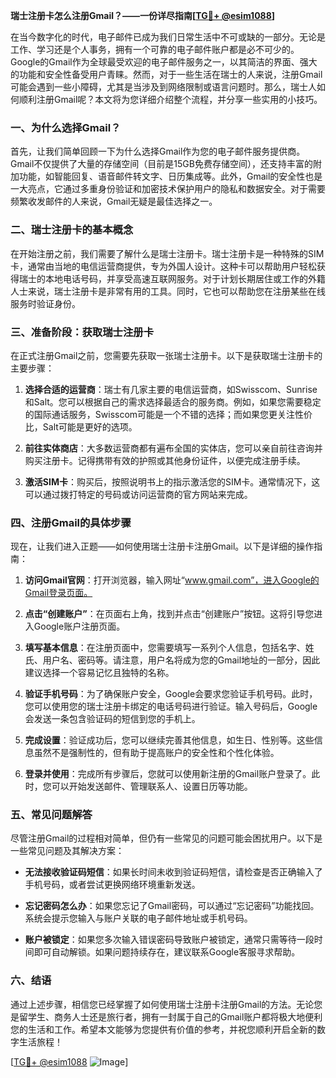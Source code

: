 **瑞士注册卡怎么注册Gmail？——一份详尽指南[[TG💪+ @esim1088](https://t.me/s/esim1088)]**

在当今数字化的时代，电子邮件已成为我们日常生活中不可或缺的一部分。无论是工作、学习还是个人事务，拥有一个可靠的电子邮件账户都是必不可少的。Google的Gmail作为全球最受欢迎的电子邮件服务之一，以其简洁的界面、强大的功能和安全性备受用户青睐。然而，对于一些生活在瑞士的人来说，注册Gmail可能会遇到一些小障碍，尤其是当涉及到网络限制或语言问题时。那么，瑞士人如何顺利注册Gmail呢？本文将为您详细介绍整个流程，并分享一些实用的小技巧。

### 一、为什么选择Gmail？

首先，让我们简单回顾一下为什么选择Gmail作为您的电子邮件服务提供商。Gmail不仅提供了大量的存储空间（目前是15GB免费存储空间），还支持丰富的附加功能，如智能回复、语音邮件转文字、日历集成等。此外，Gmail的安全性也是一大亮点，它通过多重身份验证和加密技术保护用户的隐私和数据安全。对于需要频繁收发邮件的人来说，Gmail无疑是最佳选择之一。

### 二、瑞士注册卡的基本概念

在开始注册之前，我们需要了解什么是瑞士注册卡。瑞士注册卡是一种特殊的SIM卡，通常由当地的电信运营商提供，专为外国人设计。这种卡可以帮助用户轻松获得瑞士的本地电话号码，并享受高速互联网服务。对于计划长期居住或工作的外籍人士来说，瑞士注册卡是非常有用的工具。同时，它也可以帮助您在注册某些在线服务时验证身份。

### 三、准备阶段：获取瑞士注册卡

在正式注册Gmail之前，您需要先获取一张瑞士注册卡。以下是获取瑞士注册卡的主要步骤：

1. **选择合适的运营商**：瑞士有几家主要的电信运营商，如Swisscom、Sunrise和Salt。您可以根据自己的需求选择最适合的服务商。例如，如果您需要稳定的国际通话服务，Swisscom可能是一个不错的选择；而如果您更关注性价比，Salt可能是更好的选项。

2. **前往实体商店**：大多数运营商都有遍布全国的实体店，您可以亲自前往咨询并购买注册卡。记得携带有效的护照或其他身份证件，以便完成注册手续。

3. **激活SIM卡**：购买后，按照说明书上的指示激活您的SIM卡。通常情况下，这可以通过拨打特定的号码或访问运营商的官方网站来完成。

### 四、注册Gmail的具体步骤

现在，让我们进入正题——如何使用瑞士注册卡注册Gmail。以下是详细的操作指南：

1. **访问Gmail官网**：打开浏览器，输入网址“www.gmail.com”，进入Google的Gmail登录页面。

2. **点击“创建账户”**：在页面右上角，找到并点击“创建账户”按钮。这将引导您进入Google账户注册页面。

3. **填写基本信息**：在注册页面中，您需要填写一系列个人信息，包括名字、姓氏、用户名、密码等。请注意，用户名将成为您的Gmail地址的一部分，因此建议选择一个容易记忆且独特的名称。

4. **验证手机号码**：为了确保账户安全，Google会要求您验证手机号码。此时，您可以使用您的瑞士注册卡绑定的电话号码进行验证。输入号码后，Google会发送一条包含验证码的短信到您的手机上。

5. **完成设置**：验证成功后，您可以继续完善其他信息，如生日、性别等。这些信息虽然不是强制性的，但有助于提高账户的安全性和个性化体验。

6. **登录并使用**：完成所有步骤后，您就可以使用新注册的Gmail账户登录了。此时，您可以开始发送邮件、管理联系人、设置日历等功能。

### 五、常见问题解答

尽管注册Gmail的过程相对简单，但仍有一些常见的问题可能会困扰用户。以下是一些常见问题及其解决方案：

- **无法接收验证码短信**：如果长时间未收到验证码短信，请检查是否正确输入了手机号码，或者尝试更换网络环境重新发送。
  
- **忘记密码怎么办**：如果您忘记了Gmail密码，可以通过“忘记密码”功能找回。系统会提示您输入与账户关联的电子邮件地址或手机号码。

- **账户被锁定**：如果您多次输入错误密码导致账户被锁定，通常只需等待一段时间即可自动解锁。如果问题持续存在，建议联系Google客服寻求帮助。

### 六、结语

通过上述步骤，相信您已经掌握了如何使用瑞士注册卡注册Gmail的方法。无论您是留学生、商务人士还是旅行者，拥有一封属于自己的Gmail账户都将极大地便利您的生活和工作。希望本文能够为您提供有价值的参考，并祝您顺利开启全新的数字生活旅程！

[[TG💪+ @esim1088](https://t.me/s/esim1088) ![Image](https://i.postimg.cc/4NQfJmqS/Snipaste-2025-05-13-00-14-12.png)]